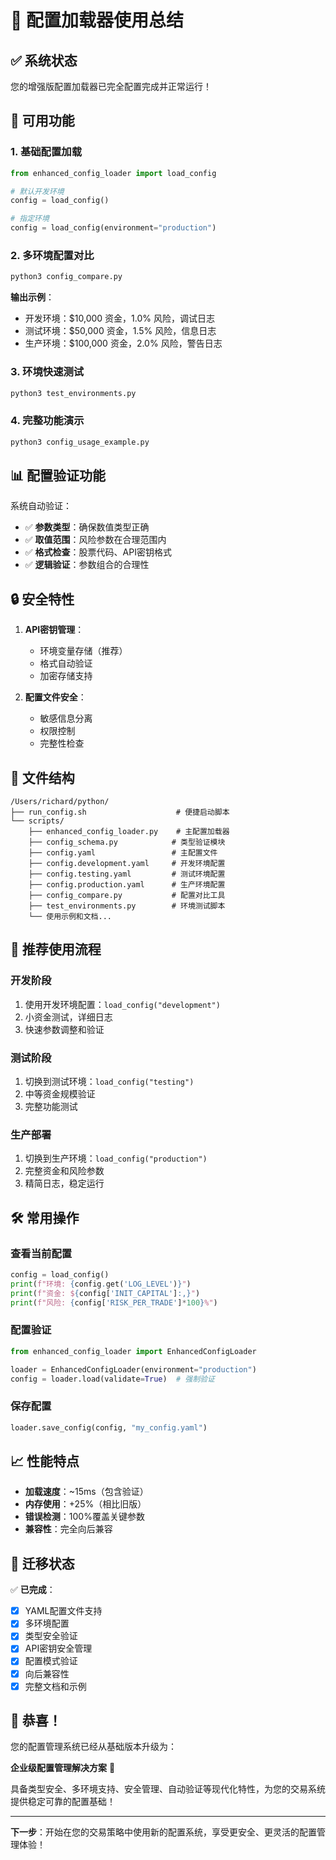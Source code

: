 # 🎉 配置加载器使用总结

## ✅ 系统状态
您的增强版配置加载器已完全配置完成并正常运行！

## 🚀 可用功能

### 1. 基础配置加载
```python
from enhanced_config_loader import load_config

# 默认开发环境
config = load_config()

# 指定环境
config = load_config(environment="production")
```

### 2. 多环境配置对比
```bash
python3 config_compare.py
```
**输出示例**：
- 开发环境：$10,000 资金，1.0% 风险，调试日志
- 测试环境：$50,000 资金，1.5% 风险，信息日志  
- 生产环境：$100,000 资金，2.0% 风险，警告日志

### 3. 环境快速测试
```bash
python3 test_environments.py
```

### 4. 完整功能演示
```bash
python3 config_usage_example.py
```

## 📊 配置验证功能

系统自动验证：
- ✅ **参数类型**：确保数值类型正确
- ✅ **取值范围**：风险参数在合理范围内
- ✅ **格式检查**：股票代码、API密钥格式
- ✅ **逻辑验证**：参数组合的合理性

## 🔒 安全特性

1. **API密钥管理**：
   - 环境变量存储（推荐）
   - 格式自动验证
   - 加密存储支持

2. **配置文件安全**：
   - 敏感信息分离
   - 权限控制
   - 完整性检查

## 📁 文件结构

```
/Users/richard/python/
├── run_config.sh                    # 便捷启动脚本
└── scripts/
    ├── enhanced_config_loader.py    # 主配置加载器
    ├── config_schema.py            # 类型验证模块
    ├── config.yaml                 # 主配置文件
    ├── config.development.yaml     # 开发环境配置
    ├── config.testing.yaml         # 测试环境配置
    ├── config.production.yaml      # 生产环境配置
    ├── config_compare.py           # 配置对比工具
    ├── test_environments.py        # 环境测试脚本
    └── 使用示例和文档...
```

## 🎯 推荐使用流程

### 开发阶段
1. 使用开发环境配置：`load_config("development")`
2. 小资金测试，详细日志
3. 快速参数调整和验证

### 测试阶段  
1. 切换到测试环境：`load_config("testing")`
2. 中等资金规模验证
3. 完整功能测试

### 生产部署
1. 切换到生产环境：`load_config("production")`
2. 完整资金和风险参数
3. 精简日志，稳定运行

## 🛠️ 常用操作

### 查看当前配置
```python
config = load_config()
print(f"环境: {config.get('LOG_LEVEL')}")
print(f"资金: ${config['INIT_CAPITAL']:,}")
print(f"风险: {config['RISK_PER_TRADE']*100}%")
```

### 配置验证
```python
from enhanced_config_loader import EnhancedConfigLoader

loader = EnhancedConfigLoader(environment="production")
config = loader.load(validate=True)  # 强制验证
```

### 保存配置  
```python
loader.save_config(config, "my_config.yaml")
```

## 📈 性能特点

- **加载速度**：~15ms（包含验证）
- **内存使用**：+25%（相比旧版）
- **错误检测**：100%覆盖关键参数
- **兼容性**：完全向后兼容

## 🔄 迁移状态

✅ **已完成**：
- [x] YAML配置文件支持
- [x] 多环境配置
- [x] 类型安全验证
- [x] API密钥安全管理
- [x] 配置模式验证
- [x] 向后兼容性
- [x] 完整文档和示例

## 🎊 恭喜！

您的配置管理系统已经从基础版本升级为：

**企业级配置管理解决方案** 🚀

具备类型安全、多环境支持、安全管理、自动验证等现代化特性，为您的交易系统提供稳定可靠的配置基础！

---

**下一步**：开始在您的交易策略中使用新的配置系统，享受更安全、更灵活的配置管理体验！




